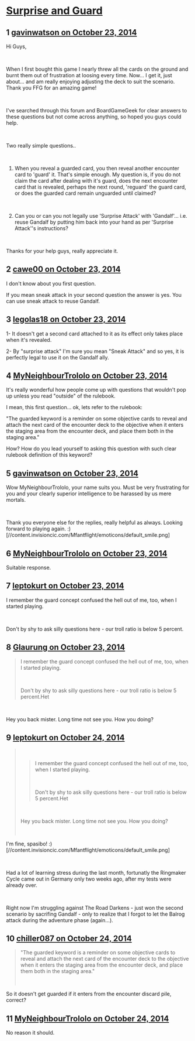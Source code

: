 # [Surprise and Guard](https://community.fantasyflightgames.com/topic/125529-surprise-and-guard/)

## 1 [gavinwatson on October 23, 2014](https://community.fantasyflightgames.com/topic/125529-surprise-and-guard/?do=findComment&comment=1308873)

Hi Guys,

 

When I first bought this game I nearly threw all the cards on the ground and burnt them out of frustration at loosing every time. Now... I get it, just about... and am really enjoying adjusting the deck to suit the scenario. Thank you FFG for an amazing game!

 

I've searched through this forum and BoardGameGeek for clear answers to these questions but not come across anything, so hoped you guys could help.

 

Two really simple questions..

 

1. When you reveal a guarded card, you then reveal another encounter card to 'guard' it. That's simple enough. My question is, if you do not claim the card after dealing with it's guard, does the next encounter card that is revealed, perhaps the next round, 'reguard' the guard card, or does the guarded card remain unguarded until claimed?

 

2. Can you or can you not legally use 'Surprise Attack' with 'Gandalf'... i.e. reuse Gandalf by putting him back into your hand as per 'Surprise Attack''s instructions?

 

Thanks for your help guys, really appreciate it.

## 2 [cawe00 on October 23, 2014](https://community.fantasyflightgames.com/topic/125529-surprise-and-guard/?do=findComment&comment=1308879)

I don't know about you first question.

If you mean sneak attack in your second question the answer is yes. You can use sneak attack to reuse Gandalf.

## 3 [legolas18 on October 23, 2014](https://community.fantasyflightgames.com/topic/125529-surprise-and-guard/?do=findComment&comment=1308881)

1- It doesn't get a second card attached to it as its effect only takes place when it's revealed.

2- By "surprise attack" I'm sure you mean "Sneak Attack" and so yes, it is perfectly legal to use it on the Gandalf ally.

## 4 [MyNeighbourTrololo on October 23, 2014](https://community.fantasyflightgames.com/topic/125529-surprise-and-guard/?do=findComment&comment=1308926)

It's really wonderful how people come up with questions that wouldn't pop up unless you read "outside" of the rulebook.

I mean, this first question... ok, lets refer to the rulebook:

"The guarded keyword is a reminder on some objective cards to reveal and attach the next card of the encounter deck to the objective when it enters the staging area from the encounter deck, and place them both in the staging area."

How? How do you lead yourself to asking this question with such clear rulebook definition of this keyword?

## 5 [gavinwatson on October 23, 2014](https://community.fantasyflightgames.com/topic/125529-surprise-and-guard/?do=findComment&comment=1308938)

Wow MyNeighbourTrololo, your name suits you. Must be very frustrating for you and your clearly superior intelligence to be harassed by us mere mortals.

 

Thank you everyone else for the replies, really helpful as always. Looking forward to playing again. :) [//content.invisioncic.com/Mfantflight/emoticons/default_smile.png]

## 6 [MyNeighbourTrololo on October 23, 2014](https://community.fantasyflightgames.com/topic/125529-surprise-and-guard/?do=findComment&comment=1308939)

Suitable response.

## 7 [leptokurt on October 23, 2014](https://community.fantasyflightgames.com/topic/125529-surprise-and-guard/?do=findComment&comment=1308946)

I remember the guard concept confused the hell out of me, too, when I started playing.

 

Don't by shy to ask silly questions here - our troll ratio is below 5 percent.

## 8 [Glaurung on October 23, 2014](https://community.fantasyflightgames.com/topic/125529-surprise-and-guard/?do=findComment&comment=1308948)

> I remember the guard concept confused the hell out of me, too, when I started playing.
> 
>  
> 
> Don't by shy to ask silly questions here - our troll ratio is below 5 percent.Het

 

Hey you back mister. Long time not see you. How you doing?

## 9 [leptokurt on October 24, 2014](https://community.fantasyflightgames.com/topic/125529-surprise-and-guard/?do=findComment&comment=1309884)

>  
> 
> > I remember the guard concept confused the hell out of me, too, when I started playing.
> > 
> >  
> > 
> > Don't by shy to ask silly questions here - our troll ratio is below 5 percent.Het
> 
>  
> 
> Hey you back mister. Long time not see you. How you doing?
> 
>  

I'm fine, spasibo! :) [//content.invisioncic.com/Mfantflight/emoticons/default_smile.png]

 

Had a lot of learning stress during the last month, fortunatly the Ringmaker Cycle came out in Germany only two weeks ago, after my tests were already over.

 

Right now I'm struggling against The Road Darkens - just won the second scenario by sacrifing Gandalf - only to realize that I forgot to let the Balrog attack during the adventure phase (again...).

## 10 [chiller087 on October 24, 2014](https://community.fantasyflightgames.com/topic/125529-surprise-and-guard/?do=findComment&comment=1310027)

> "The guarded keyword is a reminder on some objective cards to reveal and attach the next card of the encounter deck to the objective when it enters the staging area from the encounter deck, and place them both in the staging area."
> 
>  

So it doesn't get guarded if it enters from the encounter discard pile, correct?

## 11 [MyNeighbourTrololo on October 24, 2014](https://community.fantasyflightgames.com/topic/125529-surprise-and-guard/?do=findComment&comment=1310074)

No reason it should.

